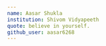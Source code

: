 ```yaml
---
name: Aasar Shukla
institution: Shivom Vidyapeeth
quote: believe in yourself.
github_user: aasar6268
---
```

